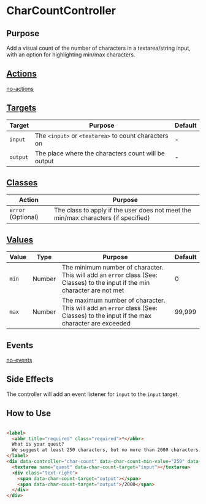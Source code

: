 # CharCountController

## Purpose

Add a visual count of the number of characters in a textarea/string input, with an option for highlighting min/max characters.

## [Actions](https://stimulus.hotwire.dev/reference/actions)

[no-actions](../_partials/no-actions.md ':include')

## [Targets](https://stimulus.hotwire.dev/reference/targets)

| Target | Purpose | Default |
| --- | --- | --- |
| `input` | The `<input>` or `<textarea>` to count characters on | - |
| `output` | The place where the characters count will be output | - |

## [Classes](https://stimulus.hotwire.dev/reference/classes)

| Action | Purpose |
| --- | --- |
| `error` (Optional) | The class to apply if the user does not meet the min/max characters (if specified) |

## [Values](https://stimulus.hotwire.dev/reference/values)

| Value | Type | Purpose | Default |
| --- | --- | --- | --- |
| `min` | Number | The minimum number of character. This will add an `error` class (See: Classes) to the input if the min character are not met | 0 |
| `max` | Number | The maximum number of character. This will add an `error` class (See: Classes) to the input if the max character are exceeded | 99,999 |

## Events

[no-events](../_partials/no-events.md ':include')

## Side Effects

The controller will add an event listener for `input` to the `input` target.

## How to Use

```html

<label>
  <abbr title="required" class="required">*</abbr>
  What is your quest?
  We suggest at least 250 characters, but no more than 2000 characters.
</label>
<div data-controller="char-count" data-char-count-min-value="250" data-char-count-max-value="2000">
  <textarea name="quest" data-char-count-target="input"></textarea>
  <div class="text-right">
    <span data-char-count-target="output"></span>
    <span data-char-count-target="output">/2000</span>
  </div>
</div>
```
